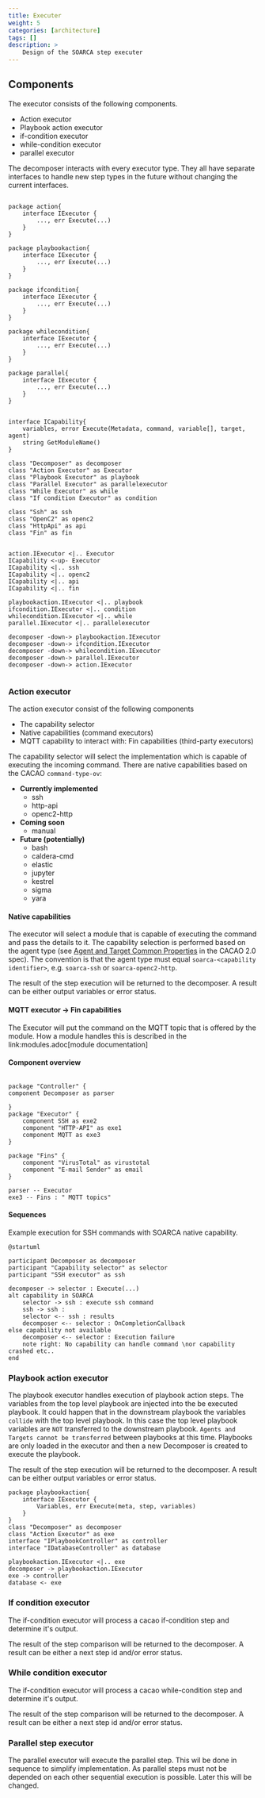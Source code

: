 ```yaml
---
title: Executer
weight: 5
categories: [architecture]
tags: []
description: >
    Design of the SOARCA step executer
---
```


## Components
The executor consists of the following components. 

- Action executor
- Playbook action executor
- if-condition executor
- while-condition executor
- parallel executor

The decomposer interacts with every executor type. They all have separate interfaces to handle new step types in the future without changing the current interfaces.

```plantuml

package action{
    interface IExecutor {
        ..., err Execute(...)
    }
}

package playbookaction{
    interface IExecutor {
        ..., err Execute(...)
    }
}

package ifcondition{
    interface IExecutor {
        ..., err Execute(...)
    }
}

package whilecondition{
    interface IExecutor {
        ..., err Execute(...)
    }
}

package parallel{
    interface IExecutor {
        ..., err Execute(...)
    }
}


interface ICapability{
    variables, error Execute(Metadata, command, variable[], target, agent)
    string GetModuleName()
}

class "Decomposer" as decomposer
class "Action Executor" as Executor 
class "Playbook Executor" as playbook
class "Parallel Executor" as parallelexecutor
class "While Executor" as while
class "If condition Executor" as condition

class "Ssh" as ssh
class "OpenC2" as openc2
class "HttpApi" as api
class "Fin" as fin


action.IExecutor <|.. Executor
ICapability <-up- Executor
ICapability <|.. ssh
ICapability <|.. openc2
ICapability <|.. api
ICapability <|.. fin

playbookaction.IExecutor <|.. playbook
ifcondition.IExecutor <|.. condition
whilecondition.IExecutor <|.. while
parallel.IExecutor <|.. parallelexecutor

decomposer -down-> playbookaction.IExecutor
decomposer -down-> ifcondition.IExecutor
decomposer -down-> whilecondition.IExecutor
decomposer -down-> parallel.IExecutor
decomposer -down-> action.IExecutor


```

### Action executor

The action executor consist of the following components

- The capability selector
- Native capabilities (command executors)
- MQTT capability to interact with: Fin capabilities (third-party executors)

The capability selector will select the implementation which is capable of executing the incoming command. There are native capabilities based on the CACAO `command-type-ov`:

* **Currently implemented**
    * ssh
    * http-api
    * openc2-http
* **Coming soon**
    * manual
* **Future (potentially)**
    * bash
    * caldera-cmd
    * elastic
    * jupyter
    * kestrel
    * sigma
    * yara

#### Native capabilities
The executor will select a module that is capable of executing the command and pass the details to it. The capability selection is performed based on the agent type (see [Agent and Target Common Properties](https://docs.oasis-open.org/cacao/security-playbooks/v2.0/cs01/security-playbooks-v2.0-cs01.html#_Toc152256509) in the CACAO 2.0 spec). The convention is that the agent type must equal `soarca-<capability identifier>`, e.g. `soarca-ssh` or `soarca-openc2-http`.

The result of the step execution will be returned to the decomposer. A result can be either output variables or error status.

#### MQTT executor -> Fin capabilities
The Executor will put the command on the MQTT topic that is offered by the module. How a module handles this is described in the link:modules.adoc[module documentation]

#### Component overview

```plantuml

package "Controller" {
component Decomposer as parser

}
package "Executor" {
    component SSH as exe2
    component "HTTP-API" as exe1
    component MQTT as exe3
}

package "Fins" {
    component "VirusTotal" as virustotal
    component "E-mail Sender" as email
}

parser -- Executor
exe3 -- Fins : " MQTT topics"
```

#### Sequences 

Example execution for SSH commands with SOARCA native capability. 


```plantuml
@startuml

participant Decomposer as decomposer
participant "Capability selector" as selector
participant "SSH executor" as ssh

decomposer -> selector : Execute(...)
alt capability in SOARCA
    selector -> ssh : execute ssh command
    ssh -> ssh : 
    selector <-- ssh : results
    decomposer <-- selector : OnCompletionCallback
else capability not available 
    decomposer <-- selector : Execution failure
    note right: No capability can handle command \nor capability crashed etc..
end
```

### Playbook action executor
The playbook executor handles execution of playbook action steps. The variables from the top level playbook are injected into the be executed playbook. 
It could happen that in the downstream playbook the variables `collide` with the top level playbook. In this case the top level playbook variables are `NOT` transferred to the downstream playbook. `Agents and Targets cannot be transferred` between playbooks at this time. Playbooks are only loaded in the executor and then a new Decomposer is created to execute the playbook. 

The result of the step execution will be returned to the decomposer. A result can be either output variables or error status.

```plantuml
package playbookaction{
    interface IExecutor {
        Variables, err Execute(meta, step, variables)
    }
}
class "Decomposer" as decomposer
class "Action Executor" as exe 
interface "IPlaybookController" as controller
interface "IDatabaseController" as database
  
playbookaction.IExecutor <|.. exe
decomposer -> playbookaction.IExecutor
exe -> controller
database <- exe

```

### If condition executor
The if-condition executor will process a cacao if-condition step and determine it's output. 

The result of the step comparison will be returned to the decomposer. A result can be either a next step id and/or error status. 

### While condition executor 
The if-condition executor will process a cacao while-condition step and determine it's output. 

The result of the step comparison will be returned to the decomposer. A result can be either a next step id and/or error status. 

### Parallel step executor
The parallel executor will execute the parallel step. This wil be done in sequence to simplify implementation. As parallel steps must not be depended on each other sequential execution is possible. Later this will be changed. 